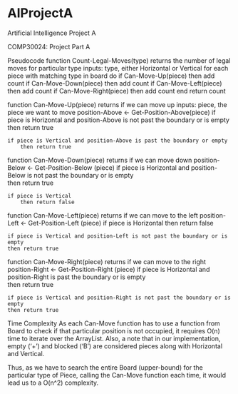 # AIProjectA
Artificial Intelligence Project A

COMP30024: Project Part A 

Pseudocode
function Count-Legal-Moves(type) returns the number of legal moves for particular type
	inputs: type, either Horizontal or Vertical
	for each piece with matching type in board do
		if Can-Move-Up(piece) then add count
		if Can-Move-Down(piece) then add count
		if Can-Move-Left(piece) then add count
if Can-Move-Right(piece) then add count
	end
	return count


function Can-Move-Up(piece) returns if we can move up
	inputs: piece, the piece we want to move
	position-Above ← Get-Position-Above(piece)
	if piece is Horizontal and position-Above is not past the boundary or is empty 					
    then return true 

	if piece is Vertical and position-Above is past the boundary or empty 
		then return true



function Can-Move-Down(piece) returns if we can move down
	position-Below ← Get-Position-Below (piece)
	if piece is Horizontal and position-Below is not past the boundary or is empty 					
    then return true 

	if piece is Vertical 
		then return false

function Can-Move-Left(piece) returns if we can move to the left
	position-Left ← Get-Position-Left (piece)
	if piece is Horizontal
		then return false 

	if piece is Vertical and position-Left is not past the boundary or is empty 					
    then return true 



function Can-Move-Right(piece) returns if we can move to the right
	position-Right ← Get-Position-Right (piece)
	if piece is Horizontal and position-Right is past the boundary or is empty 					
    then return true 

	if piece is Vertical and position-Right is not past the boundary or is empty 					
    then return true



Time Complexity
As each Can-Move function has to use a function from Board to check if that particular position is not occupied, 
it requires O(n) time to iterate over the ArrayList. Also, a note that in our implementation, empty (‘+’) and 
blocked (‘B’) are considered pieces along with Horizontal and Vertical.

Thus, as we have to search the entire Board (upper-bound) for the particular type of Piece, calling the Can-Move 
function each time, it would lead us to a O(n^2) complexity.
